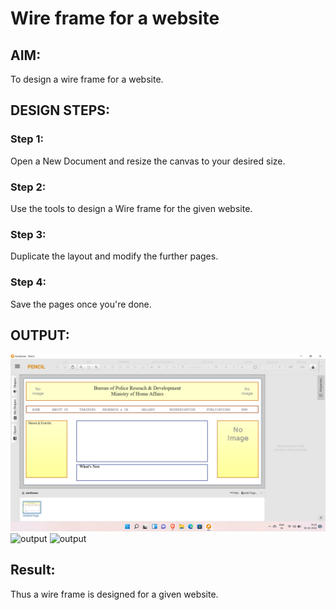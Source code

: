 # Wire frame for a website

## AIM:
To design a wire frame for a website.

## DESIGN STEPS:

### Step 1:
Open a New Document and resize the canvas to your desired size.

### Step 2:
Use the tools to design a Wire frame for the given website.

### Step 3:
Duplicate the layout and modify the further pages.

### Step 4:
Save the pages once you're done.

## OUTPUT:
![output](https://github.com/ragulmani936/wireframeproject/blob/main/screenshot1.png) 
![output]() 
![output]() 
## Result:
Thus a wire frame is designed for a given website.
